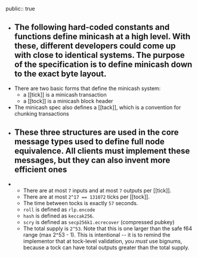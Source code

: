 public:: true

- The following hard-coded constants and functions define minicash at a high level. With these, different developers could come up with close to identical systems. The purpose of the specification is to define minicash down to the exact byte layout.
	-
- There are two basic forms that define the minicash system:
	- a [[tick]] is a minicash transaction
	- a [[tock]] is a minicash block header
- The minicash spec also defines a [[tack]], which is a convention for chunking transactions
- These three structures are used in the core message types used to define full node equivalence. All clients must implement these messages, but they can also invent more efficient ones
	-
-
	- There are at most `7` inputs and at most `7` outputs per [[tick]].
	- There are at most `2^17 == 131072` ticks per [[tock]].
	- The time between tocks is exactly `57` seconds.
	- `roll` is defined as `rlp.encode`
	- `hash` is defined as `keccak256`.
	- `scry` is defined as `secp256k1.ecrecover` (compressed pubkey)
	- The total supply is `2^53`. Note that this is one larger than the safe f64 range (max 2^53 - 1). This is intentional -- it is to remind the implementor that at tock-level validation, you *must* use bignums, because a tock can have total outputs greater than the total supply.